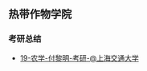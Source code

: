 ## 热带作物学院

<!-- recent-update-start -->
### 考研总结
- [19-农学-付黎明-考研-@上海交通大学](personal-summary/rdzw/19-农学-付黎明-考研-@上海交通大学.md)


<!-- recent-update-end -->
